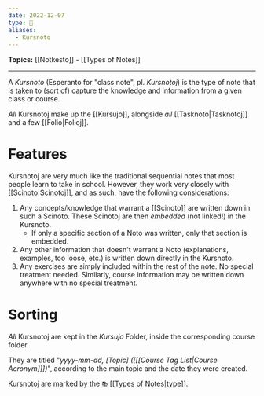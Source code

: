 ```yaml
---
date: 2022-12-07
type: 🧠
aliases:
  - Kursnoto
---
```


**Topics:** [[Notkesto]] - [[Types of Notes]]

---

A _Kursnoto_ (Esperanto for "class note", pl. _Kursnotoj_) is the type of note that is taken to (sort of) capture the knowledge and information from a given class or course.

_All_ Kursnotoj make up the [[Kursujo]], alongside _all_ [[Tasknoto|Tasknotoj]] and a few [[Folio|Folioj]].

# Features

Kursnotoj are very much like the traditional sequential notes that most people learn to take in school. However, they work very closely with [[Scinoto|Scinotoj]], and as such, have the following considerations:

1. Any concepts/knowledge that warrant a [[Scinoto]] are written down in such a Scinoto. These Scinotoj are then _embedded_ (not linked!) in the Kursnoto.
	- If only a specific section of a Noto was written, only that section is embedded.
2. Any other information that doesn't warrant a Noto (explanations, examples, too loose, etc.) is written down directly in the Kursnoto.
3. Any exercises are simply included within the rest of the note. No special treatment needed. Similarly, course information may be written down anywhere with no special treatment.

# Sorting

_All_ Kursnotoj are kept in the _Kursujo_ Folder, inside the corresponding course folder.

They are titled "_yyyy-mm-dd, \[Topic] (\[[[Course Tag List|Course Acronym]]])_", according to the main topic and the date they were created.

Kursnotoj are marked by the `📚` [[Types of Notes|type]].
